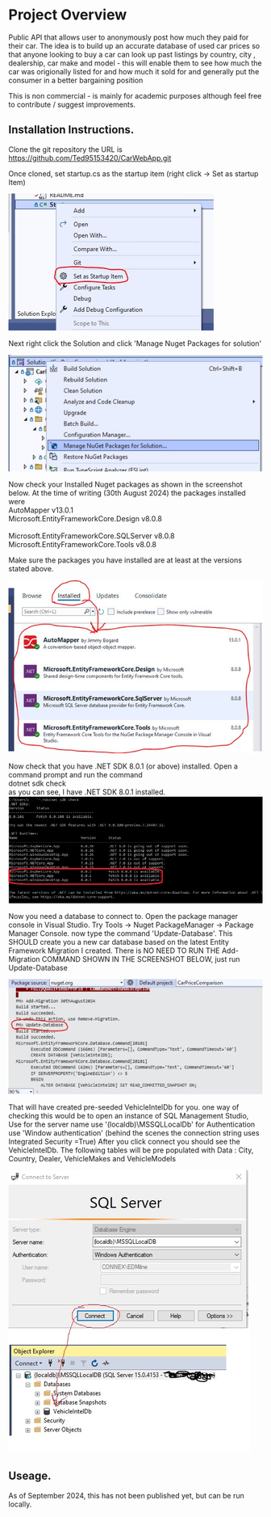 # Project Overview
Public API that allows user to anonymously post how much they paid for their car.
The idea is to build up an accurate database of used car prices so that anyone looking to buy a car can look up past
listings by country, city , dealership, car make and model - this will enable them to see how much the car was origionally
listed for and how much it sold for and generally put the consumer in a better bargaining position

This is non commercial - is mainly for academic purposes although feel free to contribute / suggest improvements.


## Installation Instructions.

Clone the git repository the URL is https://github.com/Ted95153420/CarWebApp.git

Once cloned, set startup.cs as the startup item (right click -> Set as startup Item)

![Set as Startup](/ReadMeMedia/README_SetAsStartUp.JPG "Set as startup")

Next right click the Solution and click 'Manage Nuget Packages for solution'

![Manage Nuget Packages for solution](/ReadMeMedia/ManageNugetPackages.jpg "Manage Nuget Packages")

Now check your Installed Nuget packages as shown in the screenshot below. 
At the time of writing (30th August 2024) the packages installed were <br/>
AutoMapper v13.0.1 <br/>
Microsoft.EntityFrameworkCore.Design v8.0.8 <br/>  
Microsoft.EntityFrameworkCore.SQLServer v8.0.8 <br/>
Microsoft.EntityFrameworkCore.Tools v8.0.8 <br/>

Make sure the packages you have installed are at least at the versions stated above.

![Installed Nuget Packages](/ReadMeMedia/InstalledPackages.JPG "Installed Packages")

Now check that you have .NET SDK 8.0.1 (or above) installed. Open a command prompt and run the command <br/>
dotnet sdk check <br/>
as you can see, I have .NET SDK 8.0.1 installed.
![dot NET SDK version installed](/ReadMeMedia/sdkVersion.jpg "Sdk Version")

Now you need a database to connect to. Open the package manager console in Visual Studio. Try Tools -> Nuget PackageManager -> Package Manager Console.
now type the command 'Update-Database'. This SHOULD create you a new car database based on the latest Entity Framework Migration I created. There is NO NEED
TO RUN THE Add-Migration COMMAND SHOWN IN THE SCREENSHOT BELOW, just run Update-Database

![Update database](/ReadMeMedia/UpdateDatabase.JPG "Update database")

That will have created pre-seeded VehicleIntelDb for you. one way of checking this would be to open an instance of SQL Management Studio,
Use for the server name use '(localdb)\MSSQLLocalDb' for Authentication use 'Window authentication' (behind the scenes the connection string uses
Integrated Security =True) After you click connect you should see the VehicleIntelDb. The following tables will be pre populated with
Data : City, Country, Dealer, VehicleMakes and VehicleModels

![Vehicle Intelligence Database](/ReadMeMedia/VehicleIntelDb.jpg "Vehicle Intel database")



## Useage.

As of September 2024, this has not been published yet, but can be run locally.







